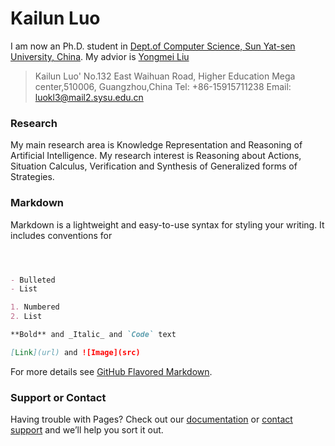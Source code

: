 # Kailun Luo 

I am now an Ph.D. student in [Dept.of Computer Science, Sun Yat-sen University, China](http://sdcs.sysu.edu.cn). My advior is [Yongmei Liu](http://sdcs.sysu.edu.cn/content/2490) 

  >Kailun Luo'
  >No.132 East Waihuan Road, Higher Education Mega center,510006, Guangzhou,China
  >Tel: +86-15915711238
  >Email: luokl3@mail2.sysu.edu.cn



### Research

My main research area is Knowledge Representation and Reasoning of Artificial Intelligence. My research interest is Reasoning about Actions, Situation Calculus, Verification and Synthesis of Generalized forms of Strategies. 



### Markdown

Markdown is a lightweight and easy-to-use syntax for styling your writing. It includes conventions for

```markdown



- Bulleted
- List

1. Numbered
2. List

**Bold** and _Italic_ and `Code` text

[Link](url) and ![Image](src)
```

For more details see [GitHub Flavored Markdown](https://guides.github.com/features/mastering-markdown/).



### Support or Contact

Having trouble with Pages? Check out our [documentation](https://help.github.com/categories/github-pages-basics/) or [contact support](https://github.com/contact) and we’ll help you sort it out.
